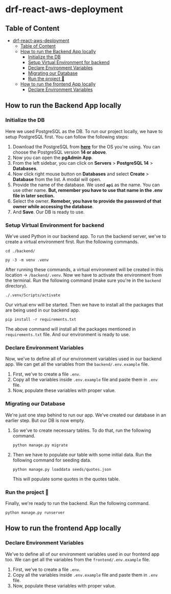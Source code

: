 # drf-react-aws-deployment

## Table of Content

- [drf-react-aws-deployment](#drf-react-aws-deployment)
  - [Table of Content](#table-of-content)
  - [How to run the Backend App locally](#how-to-run-the-backend-app-locally)
    - [Initialize the DB](#initialize-the-db)
    - [Setup Virtual Environment for backend](#setup-virtual-environment-for-backend)
    - [Declare Environment Variables](#declare-environment-variables)
    - [Migrating our Database](#migrating-our-database)
    - [Run the project :rocket:](#run-the-project-rocket)
  - [How to run the frontend App locally](#how-to-run-the-frontend-app-locally)
    - [Declare Environment Variables](#declare-environment-variables-1)

## How to run the Backend App locally

### Initialize the DB

Here we used PostgreSQL as the DB. To run our project locally, we have to setup PostgreSQL first. You can follow the following steps:

1. Download the PostgreSQL from [**here**](https://www.postgresql.org/download/) for the OS you're using. You can choose the PostgreSQL version **14 or above**.
2. Now you can open the **pgAdmin App**.
3. From the left sidebar, you can click on **Servers** > **PostgreSQL 14** > **Databases**.
4. Now click right mouse button on **Databases** and select **Create** > **Database** from the list. A modal will open.
5. Provide the name of the database. We used **`api`** as the name. You can use other name. **But, remember you have to use that name in the .env file in later section.**
6. Select the owner. **Remeber, you have to provide the password of that owner while accessing the database**.
7. And **Save**. Our DB is ready to use.

### Setup Virtual Environment for backend

We've used Python in our backend app. To run the backend server, we've to create a virtual environment first. Run the following commands.

```
cd ./backend/

py -3 -m venv .venv
```

After running these commands, a virtual environment will be created in this location -> `/backend/.venv`. Now we have to activate the environment from the terminal. Run the following command (make sure you're in the `backend` directory).

```
./.venv/Scripts/activate
```

Our virtual env will be started. Then we have to install all the packages that are being used in our backend app.

```
pip install -r requirements.txt
```

The above command will install all the packages mentioned in `requirements.txt` file. And our environment is ready to use.

### Declare Environment Variables

Now, we've to define all of our environment variables used in our backend app. We can get all the variables from the `backend/.env.example` file.

1. First, we've to create a file `.env`.
2. Copy all the variables inside `.env.example` file and paste them in `.env` file.
3. Now, populate these variables with proper value.

### Migrating our Database

We're just one step behind to run our app. We've created our database in an earlier step. But our DB is now empty.

1. So we've to create necessary tables. To do that, run the following command.

   ```
   python manage.py migrate
   ```

2. Then we have to populate our table with some initial data. Run the following command for seeding data.

   ```
   python manage.py loaddata seeds/quotes.json
   ```

   This will populate some quotes in the quotes table.

### Run the project :rocket:

Finally, we're ready to run the backend. Run the following command.

```
python manage.py runserver
```

## How to run the frontend App locally

### Declare Environment Variables

We've to define all of our environment variables used in our frontend app too. We can get all the variables from the `frontend/.env.example` file.

1. First, we've to create a file `.env`.
2. Copy all the variables inside `.env.example` file and paste them in `.env` file.
3. Now, populate these variables with proper value.
